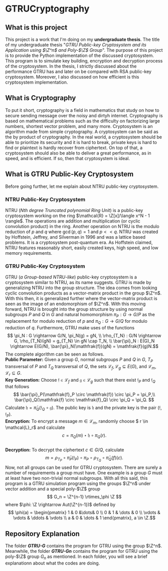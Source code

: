 # GTRUCryptography

## What is this project
This project is a work that I'm doing on my **undergraduate thesis**. The title of my undergraduate thesis "*GTRU Public-key Cryptosystem and its Application using $\Z^n$ and Poly-$\Z$ Group*". The purpose of this project is to provide the Python implementation of the discussed cryptosystem. This program is to simulate key building, encryption and decryption process of the cryptosystem. In the thesis, I strictly discussed about the performance GTRU has and later on be compared with RSA public-key cryptosystem. Moreover, I also discussed on how efficient is this cryptosystem implementation.

## What is Cryptography
To put it short, cryptography is a field in mathematics that study on how to secure sending message over the noisy and dirtyh internet. Cryptography is based on mathematical problems such as the difficulty on factorizing large numbers, shortest vector problem, and many more. Cryptosystem is an algorithm made from simple cryptography. A cryptosystem can be said as the by product of cryptography. In the real world,  a cryptosystem should be able to  prioritize its security and it is hard to break, private keys is hard to find or plaintext is hardly recover from ciphertext. On top of that, a cryptosystem should also be able to deliver a great performance, as in speed, and is efficient. If so, then that cryptosystem is ideal.

## What is GTRU Public-Key Cryptosystem
Before going further, let me explain about NTRU public-key cryptosystem. 

### NTRU Public-Key Cryptosystem
NTRU (*Nth degree Truncated polynomial Ring Unit*) is a public-key cryptosystem working on the ring $\mathcal{R} = \Z[x]/\langle x^N - 1 \rangle$. The operations are addition and multiplication (or cyclic convolution product) in the ring. Another operation on NTRU is the modulo reduction of $p$ and $q$ where $\gcd(p,q) = 1$ and $p << q$. NTRU was created by Hoffstein, Jeffrey, and Silverman in 1996 and was a lattice based problems. It is a cryptosystem post-quantum era. As Hoffstein claimed, NTRU features reasonably short, easily created keys, high speed, and low memory requirements.

### GTRU Public-Key Cryptosystem
GTRU (*a Group-based NTRU-like*) public-key cryptosystem is a cryptosystem similar to NTRU, as its name suggests. GTRU is made by generalizing NTRU into the group structure. The idea comes from looking cyclic convolution products as a vector-matrix product in the group $\Z^n$. With this then, it is generalized further where the vector-matrix product is seen as the image of an endomorphism of $\Z^n$. With this moving forward, NTRU is brought into the group structure by using normal subgroups $P$ and $Q$ in $G$ and natural homomorphism $\pi_P : G \rightarrow G/P$ as the replacement for modulo reduction of $p$ and $\pi_Q : G \rightarrow G/Q$ for modulo reduction of $q$. Furthermore, GTRU make uses of the functions $$  \pi_N : G \rightarrow G/N, \pi_N(g) = gN, \\ 
    \rho_{T_N} : G/N \rightarrow G, \rho_{T_N}(gN) = g_{T_N} \in gN \cap T_N, \\
    \bar{\pi}_N : E(G)_N \rightarrow E(G/N), \bar{\pi}_N(\mathfrak{f})(gN) = \mathfrak{f}(g)N.$$ The complete algorithm can be seen as follows. <br/> **Public Parameter:** Given a group $G$, normal subgroups $P$ and $Q$ in $G$, $T_P$ transversal of $P$ and $T_Q$ transversal of $Q$, the sets $\mathcal{L}_f, \mathcal{L}_g \subseteq E(G)$, and $\mathcal{L}_m, \mathcal{L}_r \subseteq G$. <br/> **Key Generation:** Choose $\mathfrak{f} \in \mathcal{L}_f$ and $\mathfrak{g} \in \mathcal{L}_g$ such that there exist $\mathfrak{f}_P$ and $\mathfrak{f}_Q$ that follows $$    \bar{\pi}_P(\mathfrak{f}_P \circ \mathfrak{f}) \circ \pi_P = \pi_P,\\
    \bar{\pi}_Q(\mathfrak{f} \circ \mathfrak{f}_Q) \circ \pi_Q = \pi_Q. $$ Calculate $\mathfrak{h} = \bar{\pi}_Q(\mathfrak{f}_Q \circ \mathfrak{g})$. The public key is $\mathfrak{h}$ and the private key is the pair $(\mathfrak{f}, \mathfrak{f}_P)$. <br/> **Encryption:** To encrypt a message $m \in \mathcal{L}_m$, randomly choose $ r \in \mathcal{L}_r$ and calculate $$ c = \pi_Q(m) \star \mathfrak{h} \circ \pi_Q(r). $$ <br/> **Decryption:** To decrypt the ciphertext $c \in G/Q$, calculate $$ m = \rho_{T_P} \circ \bar{\pi}_P(\mathfrak{f}_P) \circ \pi_P \circ \rho_{T_Q} \circ \bar{\pi}_Q(f)(c) . $$ Now, not all groups can be used for GTRU cryptosystem. There are surely a number of requirements a group must have. One example is a group $G$ must at least have two non-trivial normal subgroups. With all this said, this program is a GTRU simulation program using the groups $\Z^n$ under vector addition and a special poly-$\Z$ group $$ G_n = \Z^{n-1} \rtimes_\phi \Z $$ where $\phi: \Z \rightarrow Aut(\Z^{n-1})$ defined by $$ \phi(a) = \begin{pmatrix}
    1 & 0 &\dots& 0 \\
    0 & 1 & \dots & 0 \\
    \vdots & \vdots & \ddots & \vdots \\
    a & 0 & \dots & 1 
    \end{pmatrix}, a \in \Z.$$

## Repository Explanation
The folder ***GTRU-G*** contains the program for GTRU using the group $\Z^n$. Meanwhile, the folder ***GTRU-Gn*** contains the program for GTRU using the poly-$\Z$ group $G_n$ as mentioned. In each folder, you will see a brief explanationn about what the codes are doing.